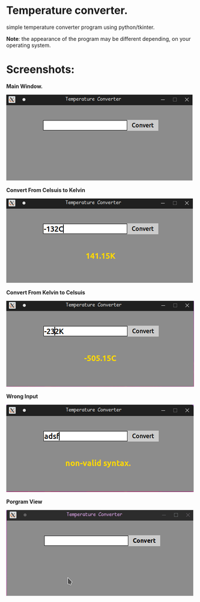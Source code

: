 # Temperature converter.
simple temperature converter program using python/tkinter.

**Note**: the appearance of the program may be different depending,
on your operating system. 

# Screenshots:
**Main Window.**



![screenshot_01](/pictures/screenshot_01.png)


**Convert From Celsuis to Kelvin**



![screenshot_02](/pictures/screenshot_02.png)


**Convert From Kelvin to Celsuis**



![screenshot_03](/pictures/screenshot_03.png)


**Wrong Input**



![screenshot_04](/pictures/screenshot_04.png)


**Porgram View**


![screenrecord_01](/pictures/screenrecord_01.gif)
